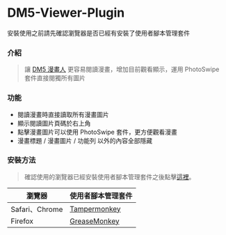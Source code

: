 # DM5-Viewer-Plugin

安裝使用之前請先確認瀏覽器是否已經有安裝了使用者腳本管理套件

### 介紹

> 讓 [DM5 漫畫人](https://www.dm5.com/) 更容易閱讀漫畫，增加目前觀看顯示，運用 PhotoSwipe 套件直接閱獨所有圖片

### 功能

- 閱讀漫畫時直接讀取所有漫畫圖片
- 顯示閱讀圖片頁碼於右上角
- 點擊漫畫圖片可以使用 PhotoSwipe 套件，更方便觀看漫畫
- 漫畫標題 / 漫畫圖片 / 功能列 以外的內容全部隱藏

### 安裝方法

> 確認使用的瀏覽器已經安裝使用者腳本管理套件之後點擊[這裡](https://github.com/serotw/tampermonkey-script/raw/main/DM5-Viewer-Plugin/DM5-Viewer-Plugin.min.user.js)。

| 瀏覽器  | 使用者腳本管理套件  |
| -------- | ----------  |
| Safari、Chrome  | [Tampermonkey](http://tampermonkey.net/) |
| Firefox  | [GreaseMonkey](https://addons.mozilla.org/zh-tw/firefox/addon/greasemonkey/) |
